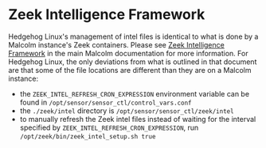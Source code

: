 # <a name="HedgehogIntel"></a>Zeek Intelligence Framework

Hedgehog Linux's management of intel files is identical to what is done by a Malcolm instance's Zeek containers. Please see [Zeek Intelligence Framework](zeek-intel.md#ZeekIntel) in the main Malcolm documentation for more information. For Hedgehog Linux, the only deviations from what is outlined in that document are that some of the file locations are different than they are on a Malcolm instance:

* the `ZEEK_INTEL_REFRESH_CRON_EXPRESSION` environment variable can be found in `/opt/sensor/sensor_ctl/control_vars.conf`
* the `./zeek/intel` directory is `/opt/sensor/sensor_ctl/zeek/intel`
* to manually refresh the Zeek intel files instead of waiting for the interval specified by `ZEEK_INTEL_REFRESH_CRON_EXPRESSION`, run `/opt/zeek/bin/zeek_intel_setup.sh true`